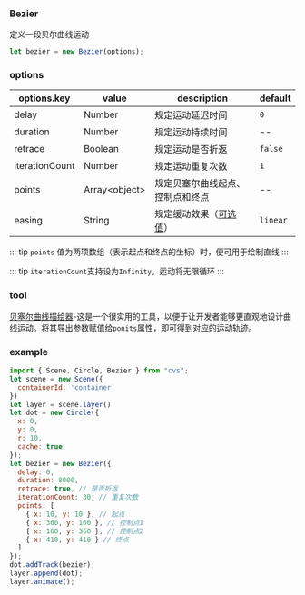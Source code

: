 ### Bezier

定义一段贝尔曲线运动

```js
let bezier = new Bezier(options);
```

### options

| options.key    | value          | description                                       | default  |
| -------------- | -------------- | ------------------------------------------------- | -------- |
| delay          | Number         | 规定运动延迟时间                                  | `0`      |
| duration       | Number         | 规定运动持续时间                                  | --       |
| retrace        | Boolean        | 规定运动是否折返                                  | `false`  |
| iterationCount | Number         | 规定运动重复次数                                  | `1`      |
| points         | Array\<object> | 规定贝塞尔曲线起点、控制点和终点                  | --       |
| easing         | String         | 规定缓动效果（[可选值](/docs/track.html#easing)） | `linear` |

::: tip
`points` 值为两项数组（表示起点和终点的坐标）时，便可用于绘制直线
:::

::: tip
`iterationCount`支持设为`Infinity`，运动将无限循环
:::

### tool

[贝塞尔曲线描绘器](https://hamger.github.io/demo/bezier/bezier.html)-这是一个很实用的工具，以便于让开发者能够更直观地设计曲线运动。将其导出参数赋值给`ponits`属性，即可得到对应的运动轨迹。

### example

```js
import { Scene, Circle, Bezier } from "cvs";
let scene = new Scene({
  containerId: 'container'
})
let layer = scene.layer()
let dot = new Circle({
  x: 0,
  y: 0,
  r: 10,
  cache: true
});
let bezier = new Bezier({
  delay: 0,
  duration: 8000,
  retrace: true, // 是否折返
  iterationCount: 30, // 重复次数
  points: [
    { x: 10, y: 10 }, // 起点
    { x: 360, y: 160 }, // 控制点1
    { x: 160, y: 360 }, // 控制点2
    { x: 410, y: 410 } // 终点
  ]
});
dot.addTrack(bezier);
layer.append(dot);
layer.animate();
```

<ClientOnly><c-bezier></c-bezier></ClientOnly>